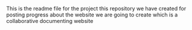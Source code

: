 This is the readme file for the project
this repository we have created for posting progress about the website we are going to create which is a collaborative documenting website 
